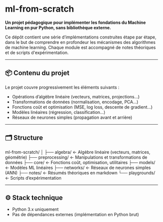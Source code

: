 # ml-from-scratch

**Un projet pédagogique pour implémenter les fondations du Machine Learning en pur Python, sans bibliothèque externe.**

Ce dépôt contient une série d’implémentations construites étape par étape, dans le but de comprendre en profondeur les mécanismes des algorithmes de machine learning. Chaque module est accompagné de notes théoriques et de scripts d'expérimentation.

---

## 📦 Contenu du projet

Le projet couvre progressivement les éléments suivants :

- Opérations d’algèbre linéaire (vecteurs, matrices, projections…)
- Transformations de données (normalisation, encodage, PCA…)
- Fonctions coût et optimisation (MSE, log loss, descente de gradient…)
- Modèles linéaires (régression, classification…)
- Réseaux de neurones simples (propagation avant et arrière)

---

## 🗂️ Structure
ml-from-scratch/
│
├── algebra/            ← Algèbre linéaire (vecteurs, matrices, géométrie)
├── preprocessing/      ← Manipulations et transformations de données
├── core/               ← Fonctions coût, optimisation, utilitaires
├── models/             ← Modèles ML linéaires
├── networks/           ← Réseaux de neurones simples (ANN)
├── notes/              ← Résumés théoriques en markdown
└── playgrounds/        ← Scripts d’expérimentation

---

## ⚙️ Stack technique

- Python 3.x uniquement
- Pas de dépendances externes (implémentation en Python brut)